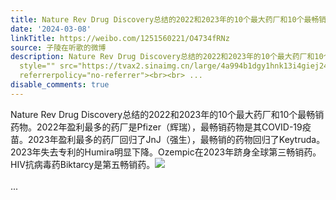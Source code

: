 ```yaml
---
title: Nature Rev Drug Discovery总结的2022和2023年的10个最大药厂和10个最畅销药物。2022年盈利最多的药厂是Pfizer（辉瑞），最畅销药物是其COVID-19疫苗。2023年盈...
date: '2024-03-08'
linkTitle: https://weibo.com/1251560221/O4734fRNz
source: 子陵在听歌的微博
description: Nature Rev Drug Discovery总结的2022和2023年的10个最大药厂和10个最畅销药物。2022年盈利最多的药厂是Pfizer（辉瑞），最畅销药物是其COVID-19疫苗。2023年盈利最多的药厂回归了JnJ（强生），最畅销的药物回归了Keytruda。2023年失去专利的Humira明显下降。Ozempic在2023年跻身全球第三畅销药。HIV抗病毒药Biktarcy是第五畅销药。<img
  style="" src="https://tvax2.sinaimg.cn/large/4a994b1dgy1hnk13i4giej24df3to7wh.jpg"
  referrerpolicy="no-referrer"><br><br> ...
disable_comments: true
---
```

Nature Rev Drug Discovery总结的2022和2023年的10个最大药厂和10个最畅销药物。2022年盈利最多的药厂是Pfizer（辉瑞），最畅销药物是其COVID-19疫苗。2023年盈利最多的药厂回归了JnJ（强生），最畅销的药物回归了Keytruda。2023年失去专利的Humira明显下降。Ozempic在2023年跻身全球第三畅销药。HIV抗病毒药Biktarcy是第五畅销药。<img style="" src="https://tvax2.sinaimg.cn/large/4a994b1dgy1hnk13i4giej24df3to7wh.jpg" referrerpolicy="no-referrer"><br><br> ...